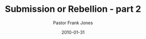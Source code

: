 ---
lunr: "true"
title: "Submission or Rebellion - part 2"
author: "Pastor Frank Jones"
postDate: "01-31-2010"
date: 2010-01-31
category: "sermons"
slug: "2010/01/SubmissionOrRebellion-part2"
icon: microphone
audioLink: "SubmissionOrRebellion-part2"
tags: [submission, rebellion]
mp3: "SubmissionOrRebellion-part2/01312010.mp3"
ogg: "SubmissionOrRebellion-part2/01312010.ogg"
linkurl: "https://archive.org/download/SubmissionOrRebellion-part2/SubmissionOrRebellion-part2_files.xml"
ipath: "https://archive.org/download/SubmissionOrRebellion-part2/01312010.mp3"
layout: sermon.html
---